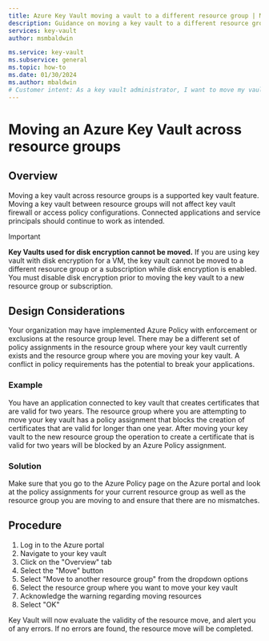 ```yaml
---
title: Azure Key Vault moving a vault to a different resource group | Microsoft Docs
description: Guidance on moving a key vault to a different resource group.
services: key-vault
author: msmbaldwin

ms.service: key-vault
ms.subservice: general
ms.topic: how-to
ms.date: 01/30/2024
ms.author: mbaldwin
# Customer intent: As a key vault administrator, I want to move my vault to another resource group.
---
```


# Moving an Azure Key Vault across resource groups

## Overview

Moving a key vault across resource groups is a supported key vault feature. Moving a key vault between resource groups will not affect key vault firewall or access policy configurations. Connected applications and service principals should continue to work as intended.

> [!IMPORTANT]
> **Key Vaults used for disk encryption cannot be moved.**
> If you are using key vault with disk encryption for a VM, the key vault cannot be moved to a different resource group or a subscription while disk encryption is enabled. You must disable disk encryption prior to moving the key vault to a new resource group or subscription. 

## Design Considerations

Your organization may have implemented Azure Policy with enforcement or exclusions at the resource group level. There may be a different set of policy assignments in the resource group where your key vault currently exists and the resource group where you are moving your key vault. A conflict in policy requirements has the potential to break your applications.

### Example

You have an application connected to key vault that creates certificates that are valid for two years. The resource group where you are attempting to move your key vault has a policy assignment that blocks the creation of certificates that are valid for longer than one year. After moving your key vault to the new resource group the operation to create a certificate that is valid for two years will be blocked by an Azure Policy assignment.

### Solution

Make sure that you go to the Azure Policy page on the Azure portal and look at the policy assignments for your current resource group as well as the resource group you are moving to and ensure that there are no mismatches.

## Procedure

1. Log in to the Azure portal
2. Navigate to your key vault
3. Click on the "Overview" tab
4. Select the "Move" button
5. Select "Move to another resource group" from the dropdown options
6. Select the resource group where you want to move your key vault
7. Acknowledge the warning regarding moving resources
8. Select "OK"

Key Vault will now evaluate the validity of the resource move, and alert you of any errors. If no errors are found, the resource move will be completed. 
